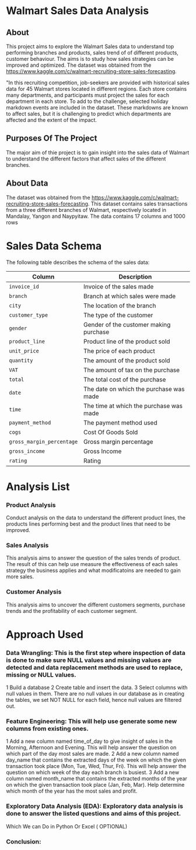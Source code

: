 # Walmart Sales Data Analysis

## About
This project aims to explore the Walmart Sales data to understand top performing branches and products,
sales trend of of different products, customer behaviour. The aims is to study how sales strategies can be improved and optimized.
The dataset was obtained from the https://www.kaggle.com/c/walmart-recruiting-store-sales-forecasting.

"In this recruiting competition, job-seekers are provided with historical sales data for 45 Walmart stores located in different regions.
Each store contains many departments, and participants must project the sales for each department in each store. 
To add to the challenge, selected holiday markdown events are included in the dataset. 
These markdowns are known to affect sales, but it is challenging to predict which departments are affected and the extent of the impact.

## Purposes Of The Project
The major aim of thie project is to gain insight into the sales data of Walmart to understand the different factors that affect sales of the different branches.

## About Data
The dataset was obtained from the https://www.kaggle.com/c/walmart-recruiting-store-sales-forecasting. This dataset contains sales transactions from a three different branches of Walmart, respectively located in Mandalay, Yangon and Naypyitaw. The data contains 17 columns and 1000 rows

# Sales Data Schema

The following table describes the schema of the sales data:

| Column                  | Description                                |   
|-------------------------|--------------------------------------------
| `invoice_id`            | Invoice of the sales made                  | 
| `branch`                | Branch at which sales were made            | 
| `city`                  | The location of the branch                 | 
| `customer_type`         | The type of the customer                   | 
| `gender`                | Gender of the customer making purchase     |
| `product_line`          | Product line of the product sold           |
| `unit_price`            | The price of each product                  |
| `quantity`              | The amount of the product sold             | 
| `VAT`                   | The amount of tax on the purchase          |
| `total`                 | The total cost of the purchase             | 
| `date`                  | The date on which the purchase was made    | 
| `time`                  | The time at which the purchase was made    |
| `payment_method`        | The payment method used                    |
| `cogs`                  | Cost Of Goods Sold                         | 
| `gross_margin_percentage`| Gross margin percentage                   | 
| `gross_income`          | Gross Income                               | 
| `rating`                | Rating                                     | 



# Analysis List
### Product Analysis
Conduct analysis on the data to understand the different product lines, the products lines performing best and the product lines that need to be improved.

### Sales Analysis
This analysis aims to answer the question of the sales trends of product. The result of this can help use measure the effectiveness of each sales strategy the business applies and what modificatoins are needed to gain more sales.

### Customer Analysis
This analysis aims to uncover the different customers segments, purchase trends and the profitability of each customer segment.

# Approach Used
### Data Wrangling: This is the first step where inspection of data is done to make sure NULL values and missing values are detected and data replacement methods are used to replace, missing or NULL values.
1 Build a database
2 Create table and insert the data.
3 Select columns with null values in them. There are no null values in our database as in creating the tables, we set NOT NULL for each field, hence null 
  values are filtered out.
### Feature Engineering: This will help use generate some new columns from existing ones.
1 Add a new column named time_of_day to give insight of sales in the Morning, Afternoon and Evening. This will help answer the question on which part of the day most sales are made.
2 Add a new column named day_name that contains the extracted days of the week on which the given transaction took place (Mon, Tue, Wed, Thur, Fri). This will help answer the question on which week of the day each branch is busiest.
3 Add a new column named month_name that contains the extracted months of the year on which the given transaction took place (Jan, Feb, Mar). Help determine 
  which month of the year has the most sales and profit.
### Exploratory Data Analysis (EDA): Exploratory data analysis is done to answer the listed questions and aims of this project.
Which We can Do in Python Or Excel ( OPTIONAL)
### Conclusion:






























